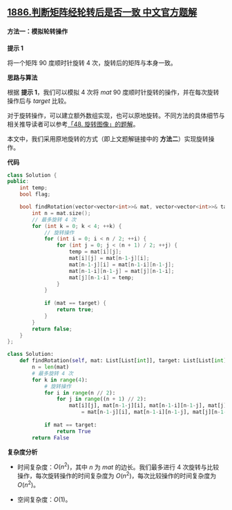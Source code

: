 ## [1886.判断矩阵经轮转后是否一致 中文官方题解](https://leetcode.cn/problems/determine-whether-matrix-can-be-obtained-by-rotation/solutions/100000/pan-duan-ju-zhen-jing-lun-zhuan-hou-shi-qa9d0)
#### 方法一：模拟轮转操作

**提示 $1$**

将一个矩阵 $90$ 度顺时针旋转 $4$ 次，旋转后的矩阵与本身一致。

**思路与算法**

根据 **提示 $1$**，我们可以模拟 $4$ 次将 $\textit{mat}$ $90$ 度顺时针旋转的操作，并在每次旋转操作后与 $\textit{target}$ 比较。

对于旋转操作，可以建立额外数组实现，也可以原地旋转。不同方法的具体细节与相关推导读者可以参考[「48. 旋转图像」的题解](https://leetcode-cn.com/problems/rotate-image/solution/xuan-zhuan-tu-xiang-by-leetcode-solution-vu3m/)。

本文中，我们采用原地旋转的方式（即上文题解链接中的 **方法二**）实现旋转操作。

**代码**

```C++ [sol1-C++]
class Solution {
public:
    int temp;
    bool flag;

    bool findRotation(vector<vector<int>>& mat, vector<vector<int>>& target) {
        int n = mat.size();
        // 最多旋转 4 次
        for (int k = 0; k < 4; ++k) {
            // 旋转操作
            for (int i = 0; i < n / 2; ++i) {
                for (int j = 0; j < (n + 1) / 2; ++j) {
                    temp = mat[i][j];
                    mat[i][j] = mat[n-1-j][i];
                    mat[n-1-j][i] = mat[n-1-i][n-1-j];
                    mat[n-1-i][n-1-j] = mat[j][n-1-i];
                    mat[j][n-1-i] = temp;
                }
            }
            
            if (mat == target) {
                return true;
            }
        }
        return false;    
    }
};
```

```Python [sol1-Python3]
class Solution:
    def findRotation(self, mat: List[List[int]], target: List[List[int]]) -> bool:
        n = len(mat)
        # 最多旋转 4 次
        for k in range(4):
            # 旋转操作
            for i in range(n // 2):
                for j in range((n + 1) // 2):
                    mat[i][j], mat[n-1-j][i], mat[n-1-i][n-1-j], mat[j][n-1-i] \
                        = mat[n-1-j][i], mat[n-1-i][n-1-j], mat[j][n-1-i], mat[i][j]
            
            if mat == target:
                return True
        return False
```

**复杂度分析**

- 时间复杂度：$O(n^2)$，其中 $n$ 为 $\textit{mat}$ 的边长。我们最多进行 $4$ 次旋转与比较操作，每次旋转操作的时间复杂度为 $O(n^2)$，每次比较操作的时间复杂度为 $O(n^2)$。

- 空间复杂度：$O(1)$。